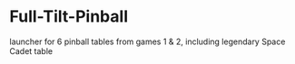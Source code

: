 # Full-Tilt-Pinball
launcher for 6 pinball tables from games 1 &amp; 2, including legendary Space Cadet table
